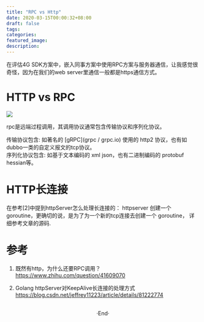 ```yaml
---
title: "RPC vs Http"
date: 2020-03-15T00:00:32+08:00
draft: false
tags: 
categories: 
featured_image: 
description: 
---
```


在评估4G SDK方案中，嵌入同事方案中使用RPC方案与服务器通信，让我感觉很奇怪，因为在我们的web server里通信一般都是https通信方式。  


# HTTP vs RPC

![](https://pic1.zhimg.com/80/v2-7d859132076fe279e570ffcd6e7545d8_720w.jpg)  

rpc是远端过程调用，其调用协议通常包含传输协议和序列化协议。  

传输协议包含: 如著名的 [gRPC](grpc / grpc.io) 使用的 http2 协议，也有如dubbo一类的自定义报文的tcp协议。  
序列化协议包含: 如基于文本编码的 xml json，也有二进制编码的 protobuf hessian等。  


# HTTP长连接
在参考[2]中提到httpServer怎么处理长连接的： httpserver 创建一个goroutine，更确切的说，是为了为一个新的tcp连接去创建一个 goroutine， 详细参考文章的源码. 

# 参考

1. 既然有http，为什么还要RPC调用？  
  https://www.zhihu.com/question/41609070  

2. Golang httpServer对KeepAlive长连接的处理方式 
  https://blog.csdn.net/jeffrey11223/article/details/81222774

<br>

<center>  ·End·  </center>

